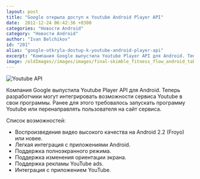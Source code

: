 ```yaml
---
layout: post
title: "Google открыла доступ к Youtube Android Player API"
date:  2012-12-24 06:42:36 +0300
categories: "Новости Android"
category: "Новости Android"
author: "Ivan Belchikov"
id: "201"
alias: "google-otkryla-dostup-k-youtube-android-player-api"
excerpt: "Компания Google выпустила Youtube Player API для Android. Теперь разработчики могут интегрировать возможности сервиса Youtube в свои программы. Ранее для этого требовалось запускать программу Youtube или перенаправлять пользователя на сайт сервиса.Список возможностей:Воспроизведения видео высокого качества на Android 2.2 (Froyo) или новее. Легкая интеграция с приложениями Android. Поддержка полноэкранного режима. Поддержка изменения ориентации экрана. Поддержка рекламы YouTube ads. Интеграция с приложением YouTube.  "
image: /oldImages//images/images/final-skimble_fitness_flow_android_tablet_app_youtube_exercise_glute.png
---
```

<img  src="/oldImages/images/images/final-skimble_fitness_flow_android_tablet_app_youtube_exercise_glute.png" border="0" alt="Youtube API" >

Компания Google выпустила Youtube Player API для Android. Теперь разработчики могут интегрировать возможности сервиса Youtube в свои программы. Ранее для этого требовалось запускать программу Youtube или перенаправлять пользователя на сайт сервиса.

Список возможностей:

<ul>
<li>Воспроизведения видео высокого качества на Android 2.2 (Froyo) или новее.</li>
<li>Легкая интеграция с приложениями Android.</li>
<li>Поддержка полноэкранного режима.</li>
<li>Поддержка изменения ориентации экрана.</li>
<li>Поддержка рекламы YouTube ads.</li>
<li>Интеграция с приложением YouTube.</li>
</ul>